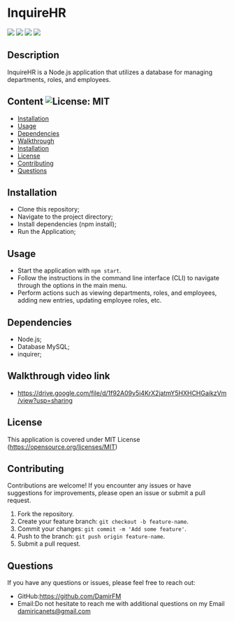 # InquireHR

<img src="https://img.shields.io/badge/JavaScript-F7DF1E?style=for-the-badge&logo=javascript&logoColor=black" /> <img src="https://img.shields.io/badge/MySQL-005C84?style=for-the-badge&logo=mysql&logoColor=white" /> <img src="https://img.shields.io/badge/Node%20js-339933?style=for-the-badge&logo=nodedotjs&logoColor=white" /> <img src="https://img.shields.io/badge/npm-CB3837?style=for-the-badge&logo=npm&logoColor=white" />   

## Description  
InquireHR is a Node.js application that utilizes a database for managing departments, roles, and employees.

## Content ![License: MIT](https://img.shields.io/badge/License-MIT-yellow.svg) 
- [Installation](#Installation)
- [Usage](#Usage)
- [Dependencies](#Dependencies)
- [Walkthrough](#Walkthrough)
- [Installation](#Installation)
- [License](#License)
- [Contributing](#Contributing)
- [Questions](#Questions)

## Installation
- Clone this repository; 
- Navigate to the project directory;
- Install dependencies (npm install);
- Run the Application;
## Usage
- Start the application with `npm start`.
- Follow the instructions in the command line interface (CLI) to navigate through the options in the main menu.
- Perform actions such as viewing departments, roles, and employees, adding new entries, updating employee roles, etc.

## Dependencies
- Node.js;
- Database  MySQL;
- inquirer;

## Walkthrough video link
- https://drive.google.com/file/d/1f92A09v5i4KrX2jatmY5HXHCHGaikzVm/view?usp=sharing

## License   
This application is covered under MIT License
(https://opensource.org/licenses/MIT)

## Contributing
Contributions are welcome! If you encounter any issues or have suggestions for improvements, please open an issue or submit a pull request.
1. Fork the repository.
2. Create your feature branch: `git checkout -b feature-name`.
3. Commit your changes: `git commit -m 'Add some feature'`.
4. Push to the branch: `git push origin feature-name`.
5. Submit a pull request.

## Questions
If you have any questions or issues, please feel free to reach out:
- GitHub:https://github.com/DamirFM
- Email:Do not hesitate to reach me with additional questions on my Email damiricanets@gmail.com